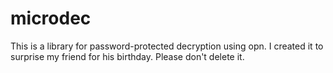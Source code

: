 # microdec

This is a library for password-protected decryption using opn. I created it to surprise my friend for his birthday. Please don't delete it.
